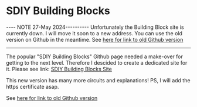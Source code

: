 # SDIY Building Blocks


---- NOTE 27-May 2024----------
Unfortunately the Building Block site is currently down.
I will move it soon to a new address.
You can use the old version on Github in the meantime.
See [here for link to old Github version](https://github.com/PierreIsCoding/sdiy/blob/main/Building_Blocks/README_OLD.md)



------------


The popular "SDIY Building Blocks" Github page needed a make-over for getting to the next level. Therefore I descided to create a dedicated site for it. Please see link: [SDIY Building Blocks Site](http://looklook.tv/sdiy/)

This new version has many more circuits and explanations! PS, I will add the https certificate asap.

See [here for link to old Github version](https://github.com/PierreIsCoding/sdiy/blob/main/Building_Blocks/README_OLD.md)

